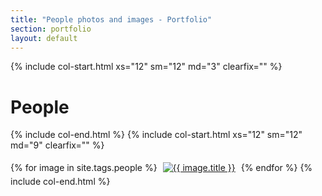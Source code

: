 ```yaml
---
title: "People photos and images - Portfolio"
section: portfolio
layout: default
---
```


{% include col-start.html xs="12" sm="12" md="3" clearfix="" %}

<h1>People</h1>

{% include col-end.html %}
{% include col-start.html xs="12" sm="12" md="9" clearfix="" %}

{% for image in site.tags.people %}
<a href="../..{{ image.url }}/"><img src="../../assets/thumbs/{{ image.photo }}" alt="{{ image.title }}" style="margin: 5px" /></a>
{% endfor %}
{% include col-end.html %}